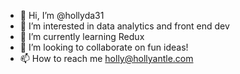- 👋 Hi, I’m @hollyda31
- 👀 I’m interested in data analytics and front end dev
- 🌱 I’m currently learning Redux
- 💞️ I’m looking to collaborate on fun ideas!
- 📫 How to reach me holly@hollyantle.com

<!---
hollyda31/hollyda31 is a ✨ special ✨ repository because its `README.md` (this file) appears on your GitHub profile.
You can click the Preview link to take a look at your changes.
--->
